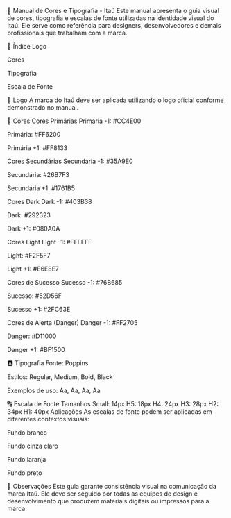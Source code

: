 🎨 Manual de Cores e Tipografia - Itaú
Este manual apresenta o guia visual de cores, tipografia e escalas de fonte utilizadas na identidade visual do Itaú. Ele serve como referência para designers, desenvolvedores e demais profissionais que trabalham com a marca.

📘 Índice
Logo

Cores

Tipografia

Escala de Fonte

🔶 Logo
A marca do Itaú deve ser aplicada utilizando o logo oficial conforme demonstrado no manual.

🎨 Cores
Cores Primárias
Primária -1: #CC4E00

Primária: #FF6200

Primária +1: #FF8133

Cores Secundárias
Secundária -1: #35A9E0

Secundária: #26B7F3

Secundária +1: #1761B5

Cores Dark
Dark -1: #403B38

Dark: #292323

Dark +1: #080A0A

Cores Light
Light -1: #FFFFFF

Light: #F2F5F7

Light +1: #E6E8E7

Cores de Sucesso
Sucesso -1: #76B685

Sucesso: #52D56F

Sucesso +1: #2FC63E

Cores de Alerta (Danger)
Danger -1: #FF2705

Danger: #D11000

Danger +1: #BF1500

🅰️ Tipografia
Fonte: Poppins

Estilos: Regular, Medium, Bold, Black

Exemplos de uso: Aa, Aa, Aa, Aa

🔠 Escala de Fonte
Tamanhos
Small: 14px
H5: 18px
H4: 24px
H3: 28px
H2: 34px
H1: 40px
Aplicações
As escalas de fonte podem ser aplicadas em diferentes contextos visuais:

Fundo branco

Fundo cinza claro

Fundo laranja

Fundo preto

📌 Observações
Este guia garante consistência visual na comunicação da marca Itaú. Ele deve ser seguido por todas as equipes de design e desenvolvimento que produzem materiais digitais ou impressos para a marca.
